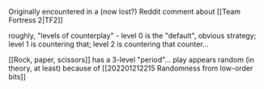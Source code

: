 Originally encountered in a (now lost?) Reddit comment about [[Team Fortress 2|TF2]]

roughly, "levels of counterplay" - level 0 is the "default", obvious strategy; level 1 is countering that; level 2 is countering that counter...

[[Rock, paper, scissors]] has a 3-level "period"... play appears random (in theory, at least) because of [[202201212215 Randomness from low-order bits]]